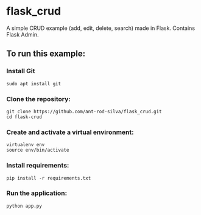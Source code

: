 # flask_crud
A simple CRUD example (add, edit, delete, search) made in Flask. Contains Flask Admin.

## To run this example:

### Install Git

```
sudo apt install git
```

### Clone the repository:

```
git clone https://github.com/ant-rod-silva/flask_crud.git
cd flask-crud
```

### Create and activate a virtual environment:

```
virtualenv env
source env/bin/activate
```

### Install requirements:

```
pip install -r requirements.txt
```

### Run the application:

```
python app.py
```
